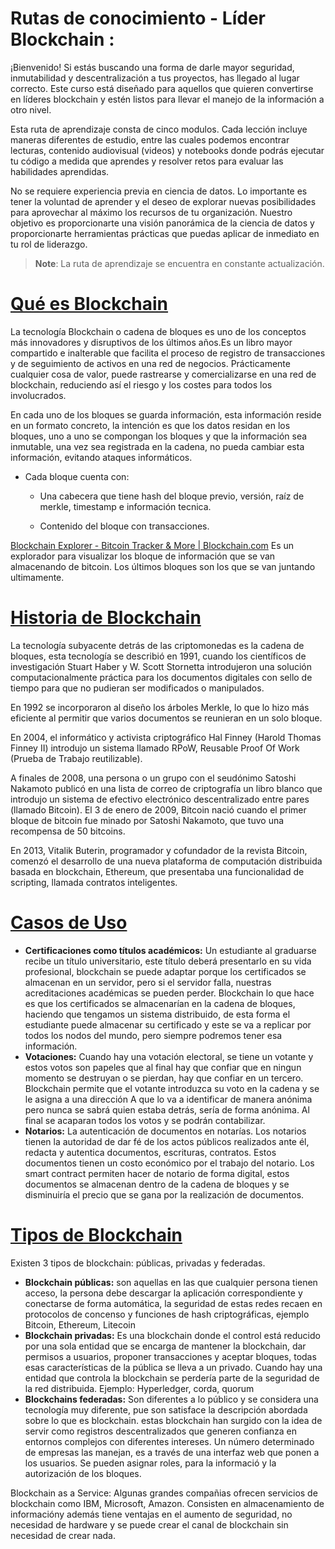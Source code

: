 # **Rutas de conocimiento - Líder Blockchain :**

¡Bienvenido! Si estás buscando una forma de darle mayor seguridad, inmutabilidad y descentralización a tus proyectos, has llegado al lugar correcto. Este curso está diseñado para aquellos que quieren convertirse en líderes blockchain y estén listos para llevar el manejo de la información a otro nivel.

Esta ruta de aprendizaje consta de cinco modulos. Cada lección incluye maneras diferentes de estudio, entre las cuales podemos encontrar lecturas, contenido audiovisual (videos) y notebooks donde podrás ejecutar tu código a medida que aprendes y resolver retos para evaluar las habilidades aprendidas.

No se requiere experiencia previa en ciencia de datos. Lo importante es tener la voluntad de aprender y el deseo de explorar nuevas posibilidades para aprovechar al máximo los recursos de tu organización. Nuestro objetivo es proporcionarte una visión panorámica de la ciencia de datos y proporcionarte herramientas prácticas que puedas aplicar de inmediato en tu rol de liderazgo.

> **Note**: La ruta de aprendizaje se encuentra en constante actualización.


# **[Qué es Blockchain](https://www.youtube.com/watch?v=xBnASXNTnmI)**

La tecnología Blockchain o cadena de bloques es uno de los conceptos más innovadores y disruptivos de los últimos años.Es un libro mayor compartido e inalterable que facilita el proceso de registro de transacciones y de seguimiento de activos en una red de negocios. Prácticamente cualquier cosa de valor, puede rastrearse y comercializarse en una red de blockchain, reduciendo así el riesgo y los costes para todos los involucrados. 

En cada uno de los bloques se guarda información, esta información reside en un formato concreto, la intención es que los datos residan en los bloques, uno a uno se compongan los bloques y que la información sea inmutable, una vez sea registrada en la cadena, no pueda cambiar esta información, evitando ataques informáticos.

- Cada bloque cuenta con:

	- Una cabecera que tiene hash del bloque previo, versión, raíz de merkle, timestamp e información tecnica.

	- Contenido del bloque con transacciones.

[Blockchain Explorer - Bitcoin Tracker & More | Blockchain.com](https://www.blockchain.com/es/explorer) Es un explorador para visualizar los bloque de información que se van almacenando de bitcoin. Los últimos bloques son los que se van juntando ultimamente.

# **[Historia de Blockchain](https://academy.binance.com/es/articles/history-of-blockchain)**

La tecnología subyacente detrás de las criptomonedas es la cadena de bloques, esta tecnología se describió en 1991, cuando los científicos de investigación Stuart Haber y W. Scott Stornetta introdujeron una solución computacionalmente práctica para los documentos digitales con sello de tiempo para que no pudieran ser modificados o manipulados.

En 1992 se incorporaron al diseño los árboles Merkle, lo que lo hizo más eficiente al permitir que varios documentos se reunieran en un solo bloque.

En 2004, el informático y activista criptográfico Hal Finney (Harold Thomas Finney II) introdujo un sistema llamado RPoW, Reusable Proof Of Work (Prueba de Trabajo reutilizable).

A finales de 2008, una persona o un grupo con el seudónimo Satoshi Nakamoto publicó en una lista de correo de criptografía un libro blanco que introdujo un sistema de efectivo electrónico descentralizado entre pares (llamado Bitcoin). El 3 de enero de 2009, Bitcoin nació cuando el primer bloque de bitcoin fue minado por Satoshi Nakamoto, que tuvo una recompensa de 50 bitcoins.

En 2013, Vitalik Buterin, programador y cofundador de la revista Bitcoin, comenzó el desarrollo de una nueva plataforma de computación distribuida basada en blockchain, Ethereum, que presentaba una funcionalidad de scripting, llamada contratos inteligentes.


# **[Casos de Uso]()**

- **Certificaciones como títulos académicos:** Un estudiante al graduarse recibe un título universitario, este título deberá presentarlo en su vida profesional, blockchain se puede adaptar porque los certificados se almacenan en un servidor, pero si el servidor falla, nuestras acreditaciones académicas se pueden perder. Blockchain lo que hace es que los certificados se almacenarían en la cadena de bloques, haciendo que tengamos un sistema distribuido, de esta forma el estudiante puede almacenar su certificado y este se va a replicar por todos los nodos del mundo, pero siempre podremos tener esa información.
- **Votaciones:** Cuando hay una votación electoral, se tiene un votante y estos votos son papeles que al final hay que confiar que en ningun momento se destruyan o se pierdan, hay que confiar en un tercero. Blockchain permite que el votante introduzca su voto en la cadena y se le asigna a una dirección A que lo va a identificar de manera anónima pero nunca se sabrá quien estaba detrás, sería de forma anónima. Al final se acaparan todos los votos y se podrán contabilizar.
- **Notarios:** La autenticación de documentos en notarías. Los notarios tienen la autoridad de dar fé de los actos públicos realizados ante él, redacta y autentica documentos, escrituras, contratos. Estos documentos tienen un costo económico por el trabajo del notario. Los smart contract permiten hacer de notario de forma digital, estos documentos se almacenan dentro de la cadena de bloques y se disminuiría el precio que se gana por la realización de documentos.

# **[Tipos de Blockchain](https://github.com/joaneeet7/Bootcamp/blob/main/02-Introducci%C3%B3n%20a%20la%20Tecnolog%C3%ADa%20Blockchain/Tipos%20Blockchain.pdf)**

Existen 3 tipos de blockchain: públicas, privadas y federadas.
- **Blockchain públicas:** son aquellas en las que cualquier persona tienen acceso, la persona debe descargar la aplicación correspondiente y conectarse de forma automática, la seguridad de estas redes recaen en protocolos de concenso y funciones de hash criptográficas, ejemplo Bitcoin, Ethereum, Litecoin
- **Blockchain privadas:** Es una blockchain donde el control está reducido por una sola entidad que se encarga de mantener la blockchain, dar permisos a usuarios, proponer transacciones y aceptar bloques, todas esas características de la pública se lleva a un privado. Cuando hay una entidad que controla la blockchain se perdería parte de la seguridad de la red distribuida. Ejemplo: Hyperledger, corda, quorum
- **Blockchains federadas:** Son diferentes a lo público y se considera una tecnología muy diferente, pue son satisface la descripción abordada sobre lo que es blockchain. estas blockchain han surgido con la idea de servir como registros descentralizados que generen confianza en entornos complejos con diferentes intereses. Un número determinado de empresas las manejan, es a través de una interfaz web que ponen a los usuarios. Se pueden asignar roles, para la informació y la autorización de los bloques.

Blockchain as a Service: Algunas grandes compañias ofrecen servicios de blockchain como IBM, Microsoft, Amazon. Consisten en almacenamiento de informacióny además tiene ventajas en el aumento de seguridad, no necesidad de hardware y se puede crear el canal de blockchain sin necesidad de crear nada.